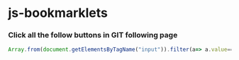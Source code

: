 # js-bookmarklets

### Click all the follow buttons in GIT following page
```js
Array.from(document.getElementsByTagName("input")).filter(a=> a.value=="Follow").forEach(a=>a.click())
```
